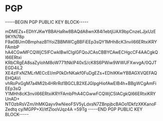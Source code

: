 # PGP

-----BEGIN PGP PUBLIC KEY BLOCK-----

mDMEZs+EDhYJKwYBBAHaRw8BAQdA8wnX84i1ebtjUAX9bpCnzeLJjxUzE9KYN78p
F9a0BUm0BmphazB1YoiZBBMWCgBBFiEEp3sQY1MHh8cK3nvil66ERtxiKRYFAmbP
hA4CGwMFCQWjC5IFCwkIBwICIgIGFQoJCAsCBBYCAwECHgcCF4AACgkQl66ERtxi
KRbCRgEA8saZyIohM8oW771tNklP40xS/cK8S6PWiw9WWUFXwvgA/0QJTEGD4iL2
XE4zlFxNZMLrMECcEI/mP0kDrNKakf0FuDgEZs+EDhIKKwYBBAGXVQEFAQEHQAVi
vhRoPxGgM7a4MI2b4HRrRd1BGCLB2XEJGlpgHiofAwEIB4h+BBgWCgAmFiEEp3sQ
Y1MHh8cK3nvil66ERtxiKRYFAmbPhA4CGwwFCQWjC5IACgkQl66ERtxiKRYUnAD+
NTOzbRsVZm/ihMKQayv9wNieoFSV5yLdxsN7ZBnpjbcBAOo1DkfzXKKanoFZedtq
cy/MGPP+Xl/itfZlooVJqz4A
=59Tg
-----END PGP PUBLIC KEY BLOCK-----

